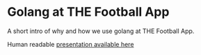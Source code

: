 Golang at THE Football App
==================

A short intro of why and how we use golang at THE Football App.

Human readable [presentation available here](http://go-talks.appspot.com/github.com/motain/why-golang/why-golang.slide)
